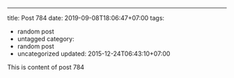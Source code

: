 ---
title: Post 784
date: 2019-09-08T18:06:47+07:00
tags:
  - random post
  - untagged
category:
  - random post
  - uncategorized
updated: 2015-12-24T06:43:10+07:00

This is content of post 784